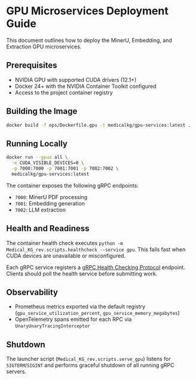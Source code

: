 # GPU Microservices Deployment Guide

This document outlines how to deploy the MinerU, Embedding, and Extraction GPU microservices.

## Prerequisites

- NVIDIA GPU with supported CUDA drivers (12.1+)
- Docker 24+ with the NVIDIA Container Toolkit configured
- Access to the project container registry

## Building the Image

```bash
docker build -f ops/Dockerfile.gpu -t medicalkg/gpu-services:latest .
```

## Running Locally

```bash
docker run --gpus all \
  -e CUDA_VISIBLE_DEVICES=0 \
  -p 7000:7000 -p 7001:7001 -p 7002:7002 \
  medicalkg/gpu-services:latest
```

The container exposes the following gRPC endpoints:

- `7000`: MinerU PDF processing
- `7001`: Embedding generation
- `7002`: LLM extraction

## Health and Readiness

The container health check executes `python -m Medical_KG_rev.scripts.healthcheck --service gpu`.
This fails fast when CUDA devices are unavailable or misconfigured.

Each gRPC service registers a [gRPC Health Checking Protocol](https://github.com/grpc/grpc/blob/master/doc/health-checking.md) endpoint.
Clients should poll the health service before submitting work.

## Observability

- Prometheus metrics exported via the default registry (`gpu_service_utilization_percent`, `gpu_service_memory_megabytes`)
- OpenTelemetry spans emitted for each RPC via `UnaryUnaryTracingInterceptor`

## Shutdown

The launcher script (`Medical_KG_rev.scripts.serve_gpu`) listens for `SIGTERM`/`SIGINT` and
performs graceful shutdown of all running gRPC servers.
